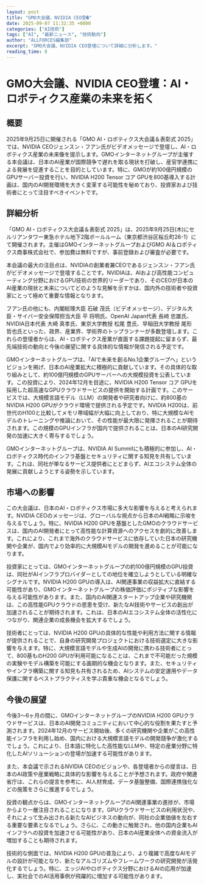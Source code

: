 ```yaml
---
layout: post
title: "GMO大会議、NVIDIA CEO登�"
date: 2025-09-07 11:32:35 +0000
categories: ["AI技術"]
tags: ["AI", "最新ニュース", "技術動向"]
author: "ALLFORCES編集部"
excerpt: "GMO大会議、NVIDIA CEO登壇について詳細に分析します。"
reading_time: 8
---
```


# GMO大会議、NVIDIA CEO登壇：AI・ロボティクス産業の未来を拓く

## 概要
2025年9月25日に開催される「GMO AI・ロボティクス大会議＆表彰式 2025」では、NVIDIA CEOジェンスン・フアン氏がビデオメッセージで登壇し、AI・ロボティクス産業の未来像を提示します。GMOインターネットグループが主催する本会議は、日本のAI産業が国際競争で遅れを取る現状を打破し、産官学連携による発展を促進することを目的としています。特に、GMOが約100億円規模のGPUサーバー投資を行い、NVIDIA H200 Tensor コア GPUを800基導入する計画は、国内のAI開発環境を大きく変革する可能性を秘めており、投資家および技術者にとって注目すべきイベントです。

## 詳細分析
「GMO AI・ロボティクス大会議＆表彰式 2025」は、2025年9月25日(木)にセルリアンタワー東急ホテル地下2階ボールルーム（東京都渋谷区桜丘町26-1）にて開催されます。主催はGMOインターネットグループおよびGMO AI＆ロボティクス商事株式会社で、参加費は無料ですが、事前登録および審査が必要です。

本会議の最大の注目点は、NVIDIAの創業者兼CEOであるジェンスン・フアン氏がビデオメッセージで登壇することです。NVIDIAは、AIおよび高性能コンピューティング分野におけるGPU技術の世界的リーダーであり、そのCEOが日本のAI産業の現状と未来についてどのような見解を示すかは、国内外の技術者や投資家にとって極めて重要な情報となります。

フアン氏の他にも、内閣総理大臣 石破 茂氏（ビデオメッセージ）、デジタル大臣・サイバー安全保障担当大臣 平 将明氏、OpenAI Japan代表 長﨑 忠雄氏、NVIDIA日本代表 大崎 真孝氏、東京大学教授 松尾 豊氏、早稲田大学教授 尾形 哲也氏といった、政界、産業界、学術界のトップランナーが多数登壇します。これらの登壇者からは、AI・ロボティクス産業が直面する課題提起に留まらず、最先端技術の動向と今後の展望に関する具体的な情報が発信される予定です。

GMOインターネットグループは、「AIで未来を創るNo.1企業グループへ」というビジョンを掲げ、日本のAI産業拡大に積極的に貢献しています。その具体的な取り組みとして、約100億円規模のGPUサーバーへの大規模投資を公表しています。この投資により、2024年12月を目途に、NVIDIA H200 Tensor コア GPUを採用した超高速なGPUクラウドサービスの提供を開始する計画です。このサービスでは、大規模言語モデル（LLM）の開発者や研究者向けに、約800基のNVIDIA H200 GPUがクラウド環境で提供される予定です。NVIDIA H200は、前世代のH100と比較してメモリ帯域幅が大幅に向上しており、特に大規模なAIモデルのトレーニングや推論において、その性能が最大限に発揮されることが期待されます。この規模のGPUインフラが国内で提供されることは、日本のAI研究開発の加速に大きく寄与するでしょう。

GMOインターネットグループは、NVIDIA AI Summitにも積極的に参加し、AI・ロボティクス時代のインフラ基盤とセキュリティに関する知見を共有しています。これは、同社が単なるサービス提供者にとどまらず、AIエコシステム全体の発展に貢献しようとする姿勢を示しています。

## 市場への影響
この大会議は、日本のAI・ロボティクス市場に多大な影響を与えると考えられます。NVIDIA CEOのメッセージは、グローバルな視点から日本のAI戦略に示唆を与えるでしょう。特に、NVIDIA H200 GPUを基盤としたGMOのクラウドサービスは、国内のAI開発者にとって高性能な計算資源へのアクセスを劇的に改善します。これにより、これまで海外のクラウドサービスに依存していた日本の研究機関や企業が、国内でより効率的に大規模AIモデルの開発を進めることが可能になります。

投資家にとっては、GMOインターネットグループの約100億円規模のGPU投資は、同社がAIインフラプロバイダーとしての地位を確立しようとしている明確なシグナルです。NVIDIA H200 GPUの導入は、AI関連事業の収益拡大に直結する可能性があり、GMOインターネットグループの株価評価にポジティブな影響を与える可能性があります。また、国内のAI関連スタートアップ企業や研究機関は、この高性能GPUクラウドの恩恵を受け、新たなAI技術やサービスの創出が加速されることが期待されます。これは、日本のAIエコシステム全体の活性化につながり、関連企業の成長機会を拡大するでしょう。

技術者にとっては、NVIDIA H200 GPUの具体的な性能や利用方法に関する情報が提供されることで、自身の研究開発プロジェクトにおける技術選定に大きな影響を与えます。特に、大規模言語モデルや生成AIの開発に携わる技術者にとって、800基ものH200 GPUが利用可能になることは、これまで不可能だった規模の実験やモデル構築を可能にする画期的な機会となります。また、セキュリティやインフラ構築に関する知見も共有されるため、AIシステムの安定運用やデータ保護に関するベストプラクティスを学ぶ貴重な機会となるでしょう。

## 今後の展望
今後3～6ヶ月の間に、GMOインターネットグループのNVIDIA H200 GPUクラウドサービスは、日本のAI開発コミュニティにおいて中心的な役割を果たすと予測されます。2024年12月のサービス開始後、多くの研究機関や企業がこの高性能インフラを利用し始め、国内における大規模言語モデルの開発競争が激化するでしょう。これにより、日本語に特化した高性能なLLMや、特定の産業分野に特化したAIソリューションの登場が加速する可能性があります。

また、本会議で示されるNVIDIA CEOのビジョンや、各登壇者からの提言は、日本のAI政策や産業戦略に具体的な影響を与えることが予想されます。政府や関連省庁は、これらの提言を参考に、AI人材育成、データ基盤整備、国際連携強化などの施策をさらに推進するでしょう。

投資の観点からは、GMOインターネットグループのAI関連事業の進捗が、市場からより一層注目されることになります。GPUクラウドサービスの利用状況や、それによって生み出される新たなAIビジネスの動向が、同社の企業価値を左右する重要な要素となるでしょう。さらに、この動きに触発され、他の国内企業もAIインフラへの投資を加速させる可能性があり、日本のAI産業全体への資金流入が増加することも期待されます。

技術的な側面では、NVIDIA H200 GPUの普及により、より複雑で高度なAIモデルの設計が可能となり、新たなアルゴリズムやフレームワークの研究開発が活発化するでしょう。特に、エッジAIやロボティクス分野におけるAIの応用が加速し、実社会でのAI活用事例が飛躍的に増加する可能性があります。

